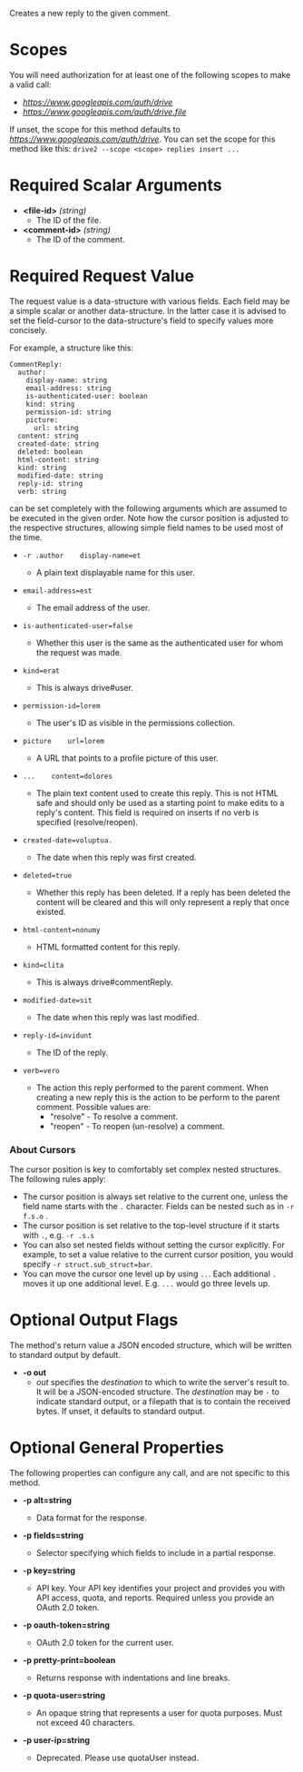 Creates a new reply to the given comment.
# Scopes

You will need authorization for at least one of the following scopes to make a valid call:

* *https://www.googleapis.com/auth/drive*
* *https://www.googleapis.com/auth/drive.file*

If unset, the scope for this method defaults to *https://www.googleapis.com/auth/drive*.
You can set the scope for this method like this: `drive2 --scope <scope> replies insert ...`
# Required Scalar Arguments
* **&lt;file-id&gt;** *(string)*
    - The ID of the file.
* **&lt;comment-id&gt;** *(string)*
    - The ID of the comment.
# Required Request Value

The request value is a data-structure with various fields. Each field may be a simple scalar or another data-structure.
In the latter case it is advised to set the field-cursor to the data-structure's field to specify values more concisely.

For example, a structure like this:
```
CommentReply:
  author:
    display-name: string
    email-address: string
    is-authenticated-user: boolean
    kind: string
    permission-id: string
    picture:
      url: string
  content: string
  created-date: string
  deleted: boolean
  html-content: string
  kind: string
  modified-date: string
  reply-id: string
  verb: string

```

can be set completely with the following arguments which are assumed to be executed in the given order. Note how the cursor position is adjusted to the respective structures, allowing simple field names to be used most of the time.

* `-r .author    display-name=et`
    - A plain text displayable name for this user.
* `email-address=est`
    - The email address of the user.
* `is-authenticated-user=false`
    - Whether this user is the same as the authenticated user for whom the request was made.
* `kind=erat`
    - This is always drive#user.
* `permission-id=lorem`
    - The user&#39;s ID as visible in the permissions collection.
* `picture    url=lorem`
    - A URL that points to a profile picture of this user.


* `...    content=dolores`
    - The plain text content used to create this reply. This is not HTML safe and should only be used as a starting point to make edits to a reply&#39;s content. This field is required on inserts if no verb is specified (resolve/reopen).
* `created-date=voluptua.`
    - The date when this reply was first created.
* `deleted=true`
    - Whether this reply has been deleted. If a reply has been deleted the content will be cleared and this will only represent a reply that once existed.
* `html-content=nonumy`
    - HTML formatted content for this reply.
* `kind=clita`
    - This is always drive#commentReply.
* `modified-date=sit`
    - The date when this reply was last modified.
* `reply-id=invidunt`
    - The ID of the reply.
* `verb=vero`
    - The action this reply performed to the parent comment. When creating a new reply this is the action to be perform to the parent comment. Possible values are:  
        - &#34;resolve&#34; - To resolve a comment. 
        - &#34;reopen&#34; - To reopen (un-resolve) a comment.


### About Cursors

The cursor position is key to comfortably set complex nested structures. The following rules apply:

* The cursor position is always set relative to the current one, unless the field name starts with the `.` character. Fields can be nested such as in `-r f.s.o` .
* The cursor position is set relative to the top-level structure if it starts with `.`, e.g. `-r .s.s`
* You can also set nested fields without setting the cursor explicitly. For example, to set a value relative to the current cursor position, you would specify `-r struct.sub_struct=bar`.
* You can move the cursor one level up by using `..`. Each additional `.` moves it up one additional level. E.g. `...` would go three levels up.


# Optional Output Flags

The method's return value a JSON encoded structure, which will be written to standard output by default.

* **-o out**
    - *out* specifies the *destination* to which to write the server's result to.
      It will be a JSON-encoded structure.
      The *destination* may be `-` to indicate standard output, or a filepath that is to contain the received bytes.
      If unset, it defaults to standard output.
# Optional General Properties

The following properties can configure any call, and are not specific to this method.

* **-p alt=string**
    - Data format for the response.

* **-p fields=string**
    - Selector specifying which fields to include in a partial response.

* **-p key=string**
    - API key. Your API key identifies your project and provides you with API access, quota, and reports. Required unless you provide an OAuth 2.0 token.

* **-p oauth-token=string**
    - OAuth 2.0 token for the current user.

* **-p pretty-print=boolean**
    - Returns response with indentations and line breaks.

* **-p quota-user=string**
    - An opaque string that represents a user for quota purposes. Must not exceed 40 characters.

* **-p user-ip=string**
    - Deprecated. Please use quotaUser instead.
